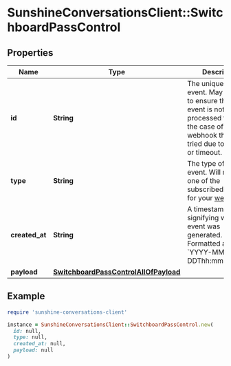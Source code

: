 # SunshineConversationsClient::SwitchboardPassControl

## Properties

| Name | Type | Description | Notes |
| ---- | ---- | ----------- | ----- |
| **id** | **String** | The unique ID of the event. May be used to ensure that an event is not processed twice in the case of a webhook that is re-tried due to an error or timeout. | [optional] |
| **type** | **String** | The type of the event. Will match one of the subscribed triggers for your [webhook](#operation/CreateWebhook). | [optional] |
| **created_at** | **String** | A timestamp signifying when the event was generated. Formatted as &#x60;YYYY-MM-DDThh:mm:ss.SSSZ&#x60;. | [optional] |
| **payload** | [**SwitchboardPassControlAllOfPayload**](SwitchboardPassControlAllOfPayload.md) |  | [optional] |

## Example

```ruby
require 'sunshine-conversations-client'

instance = SunshineConversationsClient::SwitchboardPassControl.new(
  id: null,
  type: null,
  created_at: null,
  payload: null
)
```


